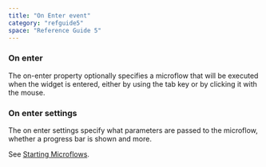 ```yaml
---
title: "On Enter event"
category: "refguide5"
space: "Reference Guide 5"
---
```

### On enter

The on-enter property optionally specifies a microflow that will be executed when the widget is entered, either by using the tab key or by clicking it with the mouse.

### On enter settings

The on enter settings specify what parameters are passed to the microflow, whether a progress bar is shown and more.

See [Starting Microflows](Starting+Microflows).